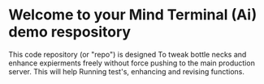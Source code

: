 # Welcome to your Mind Terminal (Ai) demo respository
This code repository (or "repo") is designed 
To tweak bottle necks and enhance expierments freely
without force pushing to the main production server. This will help Running test's, enhancing and
revising functions.